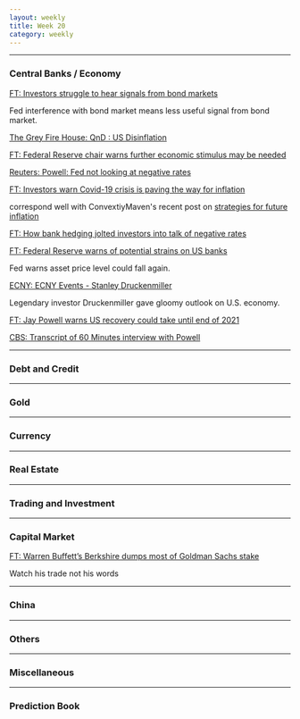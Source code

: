 ```yaml
---
layout: weekly
title: Week 20
category: weekly
---
```


---
### Central Banks / Economy

[FT: Investors struggle to hear signals from bond markets](
https://www.ft.com/content/6d217e9c-f0c6-4b53-9d12-8bf460ab527b)

Fed interference with bond market means less useful signal from bond market.

[The Grey Fire House: QnD : US Disinflation](
https://www.thegreyfirehorse.com/post/qnd-us-inflation)

[FT: Federal Reserve chair warns further economic stimulus may be needed](
https://www.ft.com/content/db607dfd-1243-41f9-85c3-68f3266c521c)

[Reuters: Powell: Fed not looking at negative rates](
https://www.reuters.com/article/us-usa-fed-instantview/powell-fed-not-looking-at-negative-rates-idUSKBN22P22M?il=0)

[FT: Investors warn Covid-19 crisis is paving the way for inflation](
https://www.ft.com/content/6394aab8-e8f7-4c20-b563-6683e7505201)

correspond well with ConvextiyMaven's recent post on [strategies for future inflation](
http://convexitymaven.com/images/Convexity_Maven_Where_is_the_Folder.pdf)

[FT: How bank hedging jolted investors into talk of negative rates](
https://www.ft.com/content/66ad3c37-3e0f-47f7-aa6c-ba4935c8de51)

[FT: Federal Reserve warns of potential strains on US banks](
https://www.ft.com/content/fc108ce3-baaa-47f1-9fc9-81fc72b17320)

Fed warns asset price level could fall again.

[ECNY: ECNY Events - Stanley Druckenmiller](
https://www.youtube.com/watch?v=wKwoMuB2Tck)

Legendary investor Druckenmiller gave gloomy outlook on U.S. economy.

[FT: Jay Powell warns US recovery could take until end of 2021](
https://www.ft.com/content/2ed602f1-ed11-4221-8d0b-ef85018c96ea)

[CBS: Transcript of 60 Minutes interview with Powell](
https://www.cbsnews.com/news/full-transcript-fed-chair-jerome-powell-60-minutes-interview-economic-recovery-from-coronavirus-pandemic/)


---
### Debt and Credit

---
### Gold

---
### Currency

---
### Real Estate

---
### Trading and Investment

---
### Capital Market

[FT: Warren Buffett’s Berkshire dumps most of Goldman Sachs stake](
https://www.ft.com/content/bc7816bb-fbff-4b68-89f5-b186ad2e7ee8)

Watch his trade not his words

---
### China

---
### Others

---
### Miscellaneous

---
### Prediction Book
